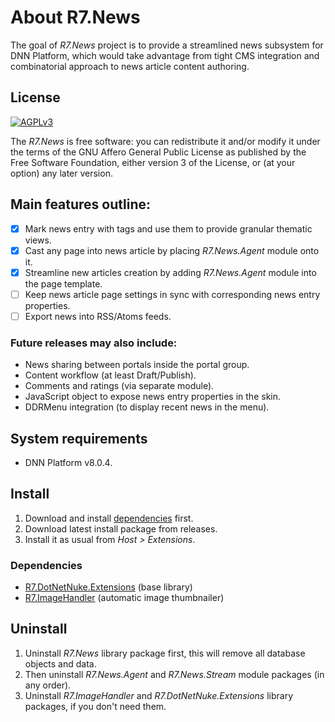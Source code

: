 # About R7.News

The goal of *R7.News* project is to provide a streamlined news subsystem for DNN Platform, 
which would take advantage from tight CMS integration and combinatorial approach to news article content authoring.

## License

[![AGPLv3](https://www.gnu.org/graphics/agplv3-155x51.png)](https://www.gnu.org/licenses/agpl-3.0.html)

The *R7.News* is free software: you can redistribute it and/or modify it under the terms of 
the GNU Affero General Public License as published by the Free Software Foundation, either version 3 of the License, 
or (at your option) any later version.

## Main features outline:

- [x] Mark news entry with tags and use them to provide granular thematic views.
- [x] Cast any page into news article by placing *R7.News.Agent* module onto it.
- [x] Streamline new articles creation by adding *R7.News.Agent* module into the page template.
- [ ] Keep news article page settings in sync with corresponding news entry properties.
- [ ] Export news into RSS/Atoms feeds.

### Future releases may also include:

* News sharing between portals inside the portal group.
* Content workflow (at least Draft/Publish).
* Comments and ratings (via separate module).
* JavaScript object to expose news entry properties in the skin.
* DDRMenu integration (to display recent news in the menu).

## System requirements

* DNN Platform v8.0.4.

## Install

1. Download and install [dependencies](#dependencies) first.
2. Download latest install package from releases.
3. Install it as usual from *Host &gt; Extensions*.

### <a name="dependencies">Dependencies</a>

* [R7.DotNetNuke.Extensions](https://github.com/roman-yagodin/R7.DotNetNuke.Extensions) (base library)
* [R7.ImageHandler](https://github.com/roman-yagodin/R7.ImageHandler) (automatic image thumbnailer)

## Uninstall

1. Uninstall *R7.News* library package first, this will remove all database objects and data.
2. Then uninstall *R7.News.Agent* and *R7.News.Stream* module packages (in any order).
3. Uninstall *R7.ImageHandler* and *R7.DotNetNuke.Extensions* library packages, if you don't need them.
